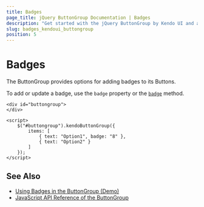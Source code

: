 ```yaml
---
title: Badges
page_title: jQuery ButtonGroup Documentation | Badges
description: "Get started with the jQuery ButtonGroup by Kendo UI and add badges to its Button instances."
slug: badges_kendoui_buttongroup
position: 5
---
```


# Badges

The ButtonGroup provides options for adding badges to its Buttons.

To add or update a badge, use the `badge` property or the [`badge`](/api/javascript/ui/buttongroup/methods/badge) method.

    <div id="buttongroup">
    </div>

    <script>
        $("#buttongroup").kendoButtonGroup({
            items: [
                { text: "Option1", badge: "8" },
                { text: "Option2" }
            ]
        });
    </script>

## See Also

* [Using Badges in the ButtonGroup (Demo)](https://demos.telerik.com/kendo-ui/buttongroup/badges)
* [JavaScript API Reference of the ButtonGroup](/api/javascript/ui/buttongroup)
